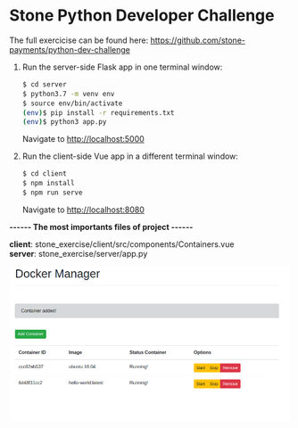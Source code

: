 # Stone Python Developer Challenge
The full exercicise can be found here: https://github.com/stone-payments/python-dev-challenge<br>


1. Run the server-side Flask app in one terminal window:

    ```sh
    $ cd server
    $ python3.7 -m venv env
    $ source env/bin/activate
    (env)$ pip install -r requirements.txt
    (env)$ python3 app.py
    ```

    Navigate to [http://localhost:5000](http://localhost:5000)

1. Run the client-side Vue app in a different terminal window:

    ```sh
    $ cd client
    $ npm install
    $ npm run serve
    ```

    Navigate to [http://localhost:8080](http://localhost:8080)
    
 **------ The most importants files of project ------**
 
**client**: stone_exercise/client/src/components/Containers.vue <br>
**server**: stone_exercise/server/app.py

![alt text](screenshot.png)
